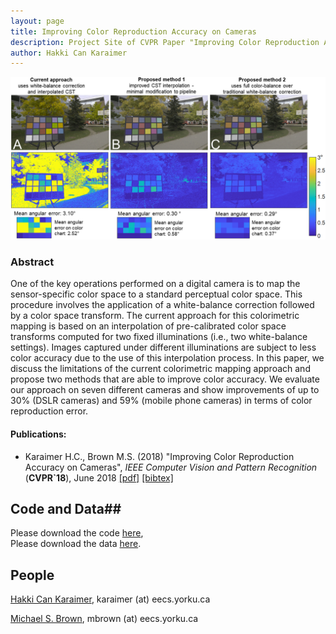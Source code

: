 ```yaml
---
layout: page
title: Improving Color Reproduction Accuracy on Cameras
description: Project Site of CVPR Paper "Improving Color Reproduction Accuracy on Cameras"
author: Hakki Can Karaimer
---
```

![](./image/teaser_v6.png)

### Abstract ###
One of the key operations performed on a digital camera is to map the sensor-specific color space to a standard perceptual color space.   This procedure involves the application of a white-balance correction followed by a color space transform.  The current approach for this colorimetric mapping is based on an interpolation of pre-calibrated color space transforms computed for two fixed illuminations (i.e., two white-balance settings).  Images captured under different illuminations are subject to less color accuracy due to the use of this interpolation process.   In this paper, we discuss the limitations of the current colorimetric mapping approach and propose two methods that are able to improve color accuracy.  We evaluate our approach on seven different cameras and show improvements of up to  30% (DSLR cameras) and 59% (mobile phone cameras) in terms of color reproduction error.

#### Publications: ####
* Karaimer H.C., Brown M.S. (2018) "Improving Color Reproduction Accuracy on Cameras", *IEEE Computer Vision and Pattern Recognition* (**CVPR`18**), June 2018 [[pdf]](./paper/Karaimer_Brown_CVPR18.pdf) [[bibtex]](./bib/Karaimer_Brown_CVPR18.bib) 

## Code and Data##

Please download the code [here](https://www.dropbox.com/sh/zex1x4qxjyclafo/AAAS8mJyKmdqDJtNaRgvkjlma?dl=0),   
Please download the data [here](https://www.dropbox.com/sh/21nc5ec8xvzzdcy/AADtBg21bYKCwEh1IXxAugK7a?dl=0).   

## People ##
[Hakki Can Karaimer](https://karaimer.github.io/), 	karaimer (at) eecs.yorku.ca

[Michael S. Brown](http://www.cse.yorku.ca/~mbrown/), 	mbrown (at) eecs.yorku.ca
